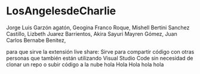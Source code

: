 
# LosAngelesdeCharlie
Jorge Luis Garzón agatón,
Geogina Franco Roque,
Mishell Bertini Sanchez Castillo,
Lizbeth Juarez Barrientos,
Akira Sayuri Mayren Gómez,
Juan Carlos Bernabe Benitez,

para que sirve la extensión live share:
Sirve para compartir código con otras personas que también están utilizando Visual Studio Code sin necesidad de clonar un repo o subir código a la nube
hola
Hola
Hola 
hola 
hola